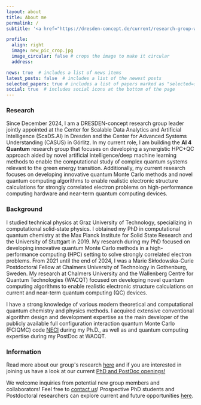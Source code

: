 ```yaml
---
layout: about
title: About me
permalink: /
subtitle: '<a href="https://dresden-concept.de/current/research-group-werner-dobrautz/?lang=en">DRESDEN-concept Research Group Leader</a> at the <a href="https://www.casus.science/">Center for Advanced Systems Understanding (CASUS)</a> at HZDR and the <a href="https://scads.ai/">Center for Scalable Data Analytics and Artificial Intelligence (ScaDS.AI)</a> at TU Dresden'

profile:
  align: right
  image: new_pic_crop.jpg
  image_circular: false # crops the image to make it circular
  address: 

news: true  # includes a list of news items
latest_posts: false  # includes a list of the newest posts
selected_papers: true # includes a list of papers marked as "selected={true}"
social: true  # includes social icons at the bottom of the page
---
```


<h3>Research</h3>

Since December 2024, I am a DRESDEN-concept research group leader jointly appointed at the Center for Scalable Data Analytics and Artificial Intelligence (ScaDS.AI) in Dresden and the Center for Advanced Systems Understanding (CASUS) in Görlitz. In my current role, I am building the <b>AI 4 Quantum</b> research group that focuses on developing a synergistic HPC+QC approach aided by novel artificial intelligence/deep machine learning methods to enable the computational study of complex quantum systems relevant to the green energy transition. 
Additionally, my current research focuses on developing innovative quantum Monte Carlo methods and novel quantum computing algorithms to enable realistic electronic structure calculations for strongly correlated electron problems on high-performance computing hardware and near-term quantum computing devices. 

<h3>Background</h3> 

I studied technical physics at Graz University of Technology, specializing in computational solid-state physics. I obtained my PhD in computational quantum chemistry at the Max Planck Institute for Solid State Research and the University of Stuttgart in 2019. My research during my PhD focused on developing innovative quantum Monte Carlo methods in a high-performance computing (HPC) setting to solve strongly correlated electron problems. From 2021 until the end of 2024, I was a Marie Skłodowska-Curie Postdoctoral Fellow at Chalmers University of Technology in Gothenburg, Sweden. My research at Chalmers University and the Wallenberg Centre for Quantum Technologies (WACQT) focused on developing novel quantum computing algorithms to enable realistic electronic structure calculations on current and near-term quantum computing (QC) devices.


I have a strong knowledge of various modern theoretical and computational quantum chemistry and physics methods. 
I acquired extensive conventional algorithm design and development expertise as the main developer of the publicly available full configuration interaction quantum Monte Carlo (FCIQMC) code <a href='https://github.com/ghb24/NECI_STABLE'>NECI</a> during my Ph.D., as well as and quantum computing expertise during my PostDoc at WACQT. 


<h3>Information</h3>

Read more about our group's research <a href='/projects/'>here</a> and if you are interested in joining us have a look at our current <a href='/jobs/'>PhD and PostDoc openings!</a>

We welcome inquiries from potential new group members and collaborators! Feel free to <a href="mailto:werner.dobrautz@gmail.com">contact us</a>! Prospective PhD students and Postdoctoral researchers can explore current and future opportunities <a href='/jobs/'>here</a>.